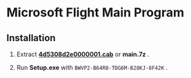 # Microsoft Flight Main Program

## Installation

1. Extract [**4d5308d2e0000001.cab**](http://download.xbox.com/content/gfwl-public/packages/4d5308d2/4d5308d2e0000001.cab) or **main.7z** .

2. Run **Setup.exe** with `BWVP2-B64R8-TDG6M-B28KJ-8F42K` .
